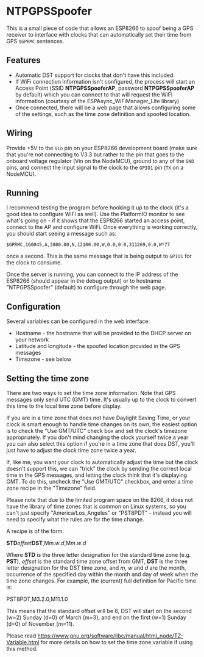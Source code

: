 # NTPGPSSpoofer

This is a small piece of code that allows an ESP8266 to spoof being a
GPS receiver to interface with clocks that can automatically set their
time from GPS `$GPRMC` sentences.

## Features

- Automatic DST support for clocks that don't have this included.
- If WiFi connection information isn't configured, the process will start an Access Point (SSID **NTPGPSSpooferAP**, password **NTPGPSSpooferAP** by default) which you can connect to that will request the WiFi information (courtesy of the ESPAsync_WiFiManager_Lite library)
- Once connected, there will be a web page that allows configuring some of the settings, such as the time zone definition and spoofed location.

## Wiring

Provide +5V to the `Vin` pin on your ESP8266 development board (make sure that you're _not_ connecting to V3.3 but rather to the pin that goes to the onboard voltage regulator (Vin on the NodeMCU), ground to any of the `GND` pins, and connect the input signal to the clock to the `GPIO1` pin (`TX` on a NodeMCU).

## Running

I recommend testing the program before hooking it up to the clock (it's a good idea to configure WiFi as well). Use the PlatformIO monitor to see what's going on - if it shows that the ESP8266 started an access point, connect to the AP and configure WiFi. Once everything is working correctly, you should start seeing a message such as:

`$GPRMC,160045,A,3800.00,N,12100.00,W,0.0,0.0,311269,0.0,W*77`

once a second. This is the same message that is being output to `GPIO1` for the clock to consume.

Once the server is running, you can connect to the IP address of the ESP8266 (should appear in the debug output) or to hostname "NTPGPSSpoofer" (default) to configure through the web page.

## Configuration

Several variables can be configured in the web interface:

- Hostname - the hostname that will be provided to the DHCP server on your network
- Latitude and longitude - the spoofed location provided in the GPS messages
- Timezone - see below

## Setting the time zone

There are two ways to set the time zone information. Note that GPS messages only send UTC (GMT) time. It's usually up to the clock to convert this time to the local time zone before display.

If you are in a time zone that does not have Daylight Saving Time, or your clock is smart enough to handle time changes on its own, the easiest option is to check the "Use GMT/UTC" check box and set the clock's timezone appropriately. If you don't mind changing the clock yourself twice a year you can also select this option if you're in a time zone that does DST, you'll just have to adjust the clock time zone twice a year.

If, like me, you want your clock to automatically adjust the time but the clock doesn't support this, we can "trick" the clock by sending the correct local time in the GPS messages, and letting the clock think that it's displaying GMT. To do this, uncheck the "Use GMT/UTC" checkbox, and enter a time zone recipe in the "Timezone" field.

Please note that due to the limited program space on the 8266, it does not have the library of time zones that is common on Linux systems, so you can't just specify "America/Los_Angeles" or "PST8PDT" - instead you will need to specify what the rules are for the time change.

A recipe is of the form:

**STD***offset***DST**,M*m*.*w*.*d*,M*m*.*w*.*d*

Where **STD** is the three letter designation for the standard time zone (e.g. **PST**), *offset* is the standard time zone offset from GMT, **DST** is the three letter designation for the DST time zone, and *m*, *w* and *d* are the month, occurrence of the specified day within the month and day of week when the time zone changes. For example, the (current) full definition for Pacific time is:

PST8PDT,M3.2.0,M11.1.0

This means that the standard offset will be 8, DST will start on the second (w=2) Sunday (d=0) of March (m=3), and end on the first (w=1) Sunday (d=0) of November (m=11).

Please read https://www.gnu.org/software/libc/manual/html_node/TZ-Variable.html for more details on how to set the time zone variable if using this method.

